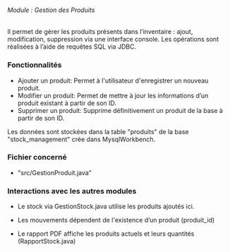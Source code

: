 
###### Module : Gestion des Produits
Il permet de gérer les produits présents dans l’inventaire : ajout, modification, suppression via une interface console.
Les opérations sont réalisées à l’aide de requêtes SQL via JDBC.

### Fonctionnalités

- Ajouter un produit: Permet à l'utilisateur d'enregistrer un nouveau produit.
- Modifier un produit: Permet de mettre à jour les informations d’un produit existant à partir de son ID.
- Supprimer un produit: Supprime définitivement un produit de la base à partir de son ID.

Les données sont stockées dans la table "produits" de la base "stock_management" crée dans MysqlWorkbench.

### Fichier concerné

- "src/GestionProduit.java"

###  Interactions avec les autres modules

 - Le stock via GestionStock.java utilise les produits ajoutés ici.

 - Les mouvements dépendent de l'existence d’un produit (produit_id)

 - Le rapport PDF affiche les produits actuels et leurs quantités (RapportStock.java)


